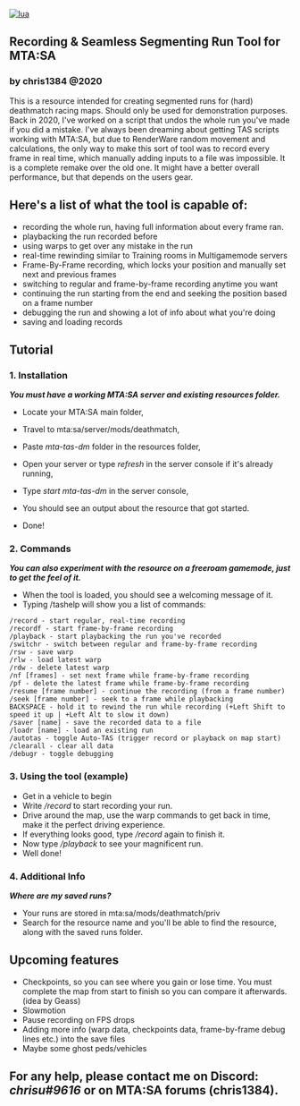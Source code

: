 <a href='https://lua.org' target="_blank"><img alt='lua' src='https://img.shields.io/badge/mom_i made it in lua-100000?style=plastic&logo=lua&logoColor=white&labelColor=5C5C5C&color=5E56FF'/></a>

## Recording & Seamless Segmenting Run Tool for MTA:SA
### by chris1384 @2020

This is a resource intended for creating segmented runs for (hard) deathmatch racing maps. Should only be used for demonstration purposes.
Back in 2020, I've worked on a script that undos the whole run you've made if you did a mistake. I've always been dreaming about getting TAS scripts working with MTA:SA, but due to RenderWare random movement and calculations, the only way to make this sort of tool was to record every frame in real time, which manually adding inputs to a file was impossible.
It is a complete remake over the old one. It might have a better overall performance, but that depends on the users gear.

## Here's a list of what the tool is capable of:
- recording the whole run, having full information about every frame ran.
- playbacking the run recorded before
- using warps to get over any mistake in the run
- real-time rewinding similar to Training rooms in Multigamemode servers
- Frame-By-Frame recording, which locks your position and manually set next and previous frames
- switching to regular and frame-by-frame recording anytime you want
- continuing the run starting from the end and seeking the position based on a frame number
- debugging the run and showing a lot of info about what you're doing
- saving and loading records

## Tutorial
### 1. Installation
***You must have a working MTA:SA server and existing resources folder.***
- Locate your MTA:SA main folder,
- Travel to mta:sa/server/mods/deathmatch,
- Paste *mta-tas-dm* folder in the resources folder,
- Open your server or type *refresh* in the server console if it's already running,
- Type *start mta-tas-dm* in the server console,
- You should see an output about the resource that got started.

- Done!

### 2. Commands
***You can also experiment with the resource on a freeroam gamemode, just to get the feel of it.***
- When the tool is loaded, you should see a welcoming message of it.
- Typing /tashelp will show you a list of commands:
```
/record - start regular, real-time recording
/recordf - start frame-by-frame recording
/playback - start playbacking the run you've recorded
/switchr - switch between regular and frame-by-frame recording
/rsw - save warp
/rlw - load latest warp
/rdw - delete latest warp
/nf [frames] - set next frame while frame-by-frame recording
/pf - delete the latest frame while frame-by-frame recording
/resume [frame number] - continue the recording (from a frame number)
/seek [frame number] - seek to a frame while playbacking
BACKSPACE - hold it to rewind the run while recording (+Left Shift to speed it up | +Left Alt to slow it down)
/saver [name] - save the recorded data to a file
/loadr [name] - load an existing run
/autotas - toggle Auto-TAS (trigger record or playback on map start)
/clearall - clear all data
/debugr - toggle debugging
```

### 3. Using the tool (example)
- Get in a vehicle to begin
- Write */record* to start recording your run.
- Drive around the map, use the warp commands to get back in time, make it the perfect driving experience.
- If everything looks good, type */record* again to finish it.
- Now type */playback* to see your magnificent run.
- Well done!

### 4. Additional Info
***Where are my saved runs?***
- Your runs are stored in mta:sa/mods/deathmatch/priv
- Search for the resource name and you'll be able to find the resource, along with the saved runs folder.

## Upcoming features
- Checkpoints, so you can see where you gain or lose time. You must complete the map from start to finish so you can compare it afterwards. (idea by Geass)
- Slowmotion
- Pause recording on FPS drops
- Adding more info (warp data, checkpoints data, frame-by-frame debug lines etc.) into the save files
- Maybe some ghost peds/vehicles

## For any help, please contact me on Discord: *chrisu#9616* or on MTA:SA forums (chris1384).
